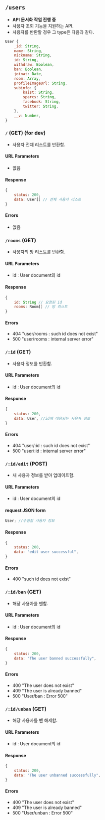 ## `/users`

- **API 문서화 작업 진행 중**
- 사용자 조회 기능을 지원하는 API.
- 사용자를 반환할 경우 그 type은 다음과 같다.

```javascript
User {
    _id: String,
    name: String,
    nickname: String,
    id: String,
    withdraw: Boolean,
    ban: Boolean,
    joinat: Date,
    room: Array,
    profileImageUrl: String,
    subinfo: {
        kaist: String,
        sparcs: String,
        facebook: String,
        twitter: String,
    },
    __v: Number,
}
```

### `/` **(GET)** (for dev)

- 사용자 전체 리스트를 반환함.

#### URL Parameters

- 없음

#### Response

```javascript
{
    status: 200,
    data: User[] // 전체 사용자 리스트
}
```

#### Errors

- 없음

### `/rooms` **(GET)**

- 사용자의 방 리스트를 반환함.

#### URL Parameters

- id : User document의 id

#### Response

```javascript
{
    id: String // 요청된 id
    rooms: Room[] // 방 리스트
}
```

#### Errors

- 404 "user/rooms : such id does not exist"
- 500 "user/rooms : internal server error"

### `/:id` **(GET)**

- 사용자 정보를 반환함.

#### URL Parameters

- id : User document의 id

#### Response

```javascript
{
    status: 200,
    data: User, //id에 대응되는 사용자 정보
}
```

#### Errors

- 404 "user/:id : such id does not exist"
- 500 "user/:id : internal server error"

### `/:id/edit` **(POST)**

- 새 사용자 정보를 받아 업데이트함.

#### URL Parameters

- id : User document의 id

#### request JSON form

```javascript
User; //수정할 사용자 정보
```

#### Response

```javascript
{
    status: 200,
    data: "edit user successful",
}
```

#### Errors

- 400 "such id does not exist"

### `/:id/ban` **(GET)**

- 해당 사용자를 밴함.

#### URL Parameters

- id : User document의 id

#### Response

```javascript
{
    status: 200,
    data: "The user banned successfully",
}
```

#### Errors

- 400 "The user does not exist"
- 409 "The user is already banned"
- 500 "User/ban : Error 500"

### `/:id/unban` **(GET)**

- 해당 사용자를 밴 해제함.

#### URL Parameters

- id : User document의 id

#### Response

```javascript
{
    status: 200,
    data: "The user unbanned successfully",
}
```

#### Errors

- 400 "The user does not exist"
- 409 "The user is already banned"
- 500 "User/unban : Error 500"
